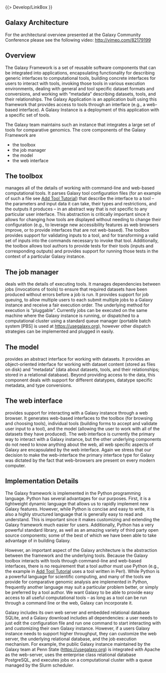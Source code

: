{{> Develop/LinkBox }}

## Galaxy Architecture

For the architectural overview presented at the Galaxy Community Conference please see the following video: http://vimeo.com/82179199

## Overview

The Galaxy Framework is a set of reusable software components that can be integrated into applications, encapsulating functionality for describing generic interfaces to computational tools, building concrete interfaces for users to interact with tools, invoking those tools in various execution environments, dealing with general and tool specific dataset formats and conversions, and working with “metadata” describing datasets, tools, and their relationships. The Galaxy Application is an application built using this framework that provides access to tools through an interface (e.g., a web-based interface). A Galaxy Instance is a deployment of this application with a specific set of tools. 

The Galaxy team maintains such an instance that integrates a large set of tools for comparative genomics. 
The core components of the Galaxy Framework are 
* the toolbox
* the job manager
* the model
* the web interface

## The toolbox

manages all of the details of working with command-line and web-based computational tools. It parses Galaxy tool configuration files (for an example of such a file see [Add Tool Tutorial](/src/Admin/Tools/AddToolTutorial/index.md)) that describe the interface to a tool – the parameters and input data it can take, their types and restrictions, and the outputs it produces – in an abstract way that is not specific to any particular user interface. This abstraction is critically important since it allows for changing how tools are displayed without needing to change their configuration (e.g., to leverage new accessibility features as web browsers improve, or to provide interfaces that are not web-based). The toolbox provides support for validating inputs to a tool, and for transforming a valid set of inputs into the commands necessary to invoke that tool. Additionally, the toolbox allows tool authors to provide tests for their tools (inputs and corresponding outputs) and provides support for running those tests in the context of a particular Galaxy instance.

## The job manager

deals with the details of executing tools. It manages dependencies between jobs (invocations of tools) to ensure that required datasets have been produced without errors before a job is run. It provides support for job queuing, to allow multiple users to each submit multiple jobs to a Galaxy instance and receive a fair execution order. The underlying method for execution is “pluggable”. Currently jobs can be executed on the same machine where the Galaxy instance is running, or dispatched to a computational cluster using a standard queue manager (portable batch system [PBS] is used at https://usegalaxy.org), however other dispatch strategies can be implemented and plugged in easily. 

## The model

provides an abstract interface for working with datasets. It provides an object-oriented interface for working with dataset content (stored as files on disk) and “metadata” (data about datasets, tools, and their relationships; stored in a relational database). Beyond providing access to the data, this component deals with support for different datatypes, datatype specific metadata, and type conversions. 

## The web interface

provides support for interacting with a Galaxy instance through a web browser. It generates web-based interfaces to the toolbox (for browsing and choosing tools), individual tools (building forms to accept and validate user input to a tool), and the model (allowing the user to work with all of the datasets they have produced). The web interface is currently the primary way to interact with a Galaxy instance, but the other underlying components do not need to know anything about the web, all web specific aspects of Galaxy are encapsulated by the web interface.  Again we stress that our decision to make the web-interface the primary interface type for Galaxy was dictated by the fact that web-browsers are present on every modern computer. 

## Implementation Details

The Galaxy framework is implemented in the Python programming language. Python has several advantages for our purposes. First, it is a lightweight dynamic language that allows us to rapidly implement new Galaxy features. However, while Python is concise and easy to write, it is also a highly structured language that is generally easy to read and understand. This is important since it makes customizing and extending the Galaxy framework much easier for users. Additionally, Python has a very powerful standard library, as well as an amazing variety of third party open source components; some of the best of which we have been able to take advantage of in building Galaxy.

However, an important aspect of the Galaxy architecture is the abstraction between the framework and the underlying tools. Because the Galaxy toolbox interacts with tools through command-line and web-based interfaces, there is no requirement that a tool author must use Python (e.g., the example in [Add Tool Tutorial](/src/Admin/Tools/AddToolTutorial/index.md) uses a tool written in Perl). While Python is a powerful language for scientific computing, and many of the tools we provide for comparative genomic analysis are implemented in Python, frequently another language may suit a particular problem better, or simply be preferred by a tool author. We want Galaxy to be able to provide easy access to all useful computational tools – as long as a tool can be run through a command line or the web, Galaxy can incorporate it.

Galaxy includes its own web server and embedded relational database SQLite, and a Galaxy download includes all dependencies: a user needs to just edit the configuration file and run one command to start interacting with and customizing their own Galaxy instance. However, if a users Galaxy instance needs to support higher throughput, they can customize the web server, the underlying relational database, and the job execution mechanism. For example, the public Galaxy instance maintained by the Galaxy team at Penn State (https://usegalaxy.org) is integrated with Apache as the web-server, uses the enterprise class relational database PostgreSQL, and executes jobs on a computational cluster with a queue managed by the Slurm scheduler.
